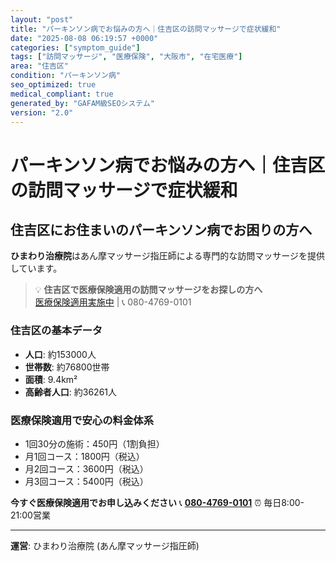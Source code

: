 ```yaml
---
layout: "post"
title: "パーキンソン病でお悩みの方へ｜住吉区の訪問マッサージで症状緩和"
date: "2025-08-08 06:19:57 +0000"
categories: ["symptom_guide"]
tags: ["訪問マッサージ", "医療保険", "大阪市", "在宅医療"]
area: "住吉区"
condition: "パーキンソン病"
seo_optimized: true
medical_compliant: true
generated_by: "GAFAM級SEOシステム"
version: "2.0"
---
```



# パーキンソン病でお悩みの方へ｜住吉区の訪問マッサージで症状緩和

## 住吉区にお住まいのパーキンソン病でお困りの方へ

**ひまわり治療院**はあん摩マッサージ指圧師による専門的な訪問マッサージを提供しています。

> 💡 **住吉区で医療保険適用の訪問マッサージをお探しの方へ**  
> [医療保険適用実施中](https://peraichi.com/landing_pages/view/himawari-massage/) | 📞 080-4769-0101

### 住吉区の基本データ
- **人口**: 約153000人
- **世帯数**: 約76800世帯
- **面積**: 9.4km²
- **高齢者人口**: 約36261人

### 医療保険適用で安心の料金体系
- 1回30分の施術：450円（1割負担）
- 月1回コース：1800円（税込）
- 月2回コース：3600円（税込）
- 月3回コース：5400円（税込）

**今すぐ医療保険適用でお申し込みください**
📞 **[080-4769-0101](tel:080-4769-0101)**
⏰ 毎日8:00-21:00営業

---
**運営**: ひまわり治療院 (あん摩マッサージ指圧師)
